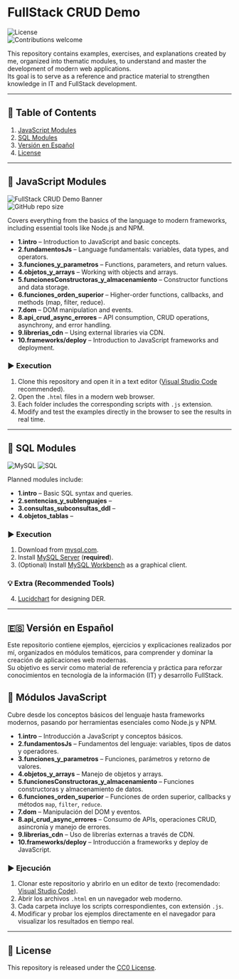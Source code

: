 # FullStack CRUD Demo

![License](https://img.shields.io/badge/license-CC0-lightgreen?style=flat-square)  
![Contributions welcome](https://img.shields.io/badge/contributions-welcome-orange?style=flat-square)

This repository contains examples, exercises, and explanations created by me, organized into thematic modules, to understand and master the development of modern web applications.  
Its goal is to serve as a reference and practice material to strengthen knowledge in IT and FullStack development.

---

## 📑 Table of Contents

1. [JavaScript Modules](#-javascript-modules)
2. [SQL Modules](#-sql-modules)
3. [Versión en Español](#-versión-en-español)
4. [License](#-license)

---

## 📂 JavaScript Modules

![FullStack CRUD Demo Banner](https://img.shields.io/badge/FullStack-JavaScript-blue?style=for-the-badge&logo=javascript)  
![GitHub repo size](https://img.shields.io/github/repo-size/lucianafalcon/fullstack_crud_demo?style=flat-square)

Covers everything from the basics of the language to modern frameworks, including essential tools like Node.js and NPM.

- **1.intro** – Introduction to JavaScript and basic concepts.
- **2.fundamentosJs** – Language fundamentals: variables, data types, and operators.
- **3.funciones_y_parametros** – Functions, parameters, and return values.
- **4.objetos_y_arrays** – Working with objects and arrays.
- **5.funcionesConstructoras_y_almacenamiento** – Constructor functions and data storage.
- **6.funciones_orden_superior** – Higher-order functions, callbacks, and methods (map, filter, reduce).
- **7.dom** – DOM manipulation and events.
- **8.api_crud_async_errores** – API consumption, CRUD operations, asynchrony, and error handling.
- **9.librerias_cdn** – Using external libraries via CDN.
- **10.frameworks/deploy** – Introduction to JavaScript frameworks and deployment.

### ▶️ Execution

1. Clone this repository and open it in a text editor ([Visual Studio Code](https://code.visualstudio.com/) recommended).
2. Open the `.html` files in a modern web browser.
3. Each folder includes the corresponding scripts with `.js` extension.
4. Modify and test the examples directly in the browser to see the results in real time.

---

## 📂 SQL Modules

![MySQL](https://img.shields.io/badge/MySQL-blue?style=for-the-badge&logo=mysql)
![SQL](https://img.shields.io/badge/SQL-336791?style=for-the-badge&logo=database)

Planned modules include:

- **1.intro** – Basic SQL syntax and queries.
- **2.sentencias_y_sublenguajes** –
- **3.consultas_subconsultas_ddl** –
- **4.objetos_tablas** –

### ▶️ Execution

1. Download from [mysql.com](https://dev.mysql.com/downloads/).
2. Install [MySQL Server](https://dev.mysql.com/downloads/mysql/) (**required**).
3. (Optional) Install [MySQL Workbench](https://dev.mysql.com/downloads/workbench/) as a graphical client.

### 💡 Extra (Recommended Tools)

4. [Lucidchart](https://lucid.app/) for designing DER.

---

## 🇪🇸 Versión en Español

Este repositorio contiene ejemplos, ejercicios y explicaciones realizados por mí, organizados en módulos temáticos, para comprender y dominar la creación de aplicaciones web modernas.  
Su objetivo es servir como material de referencia y práctica para reforzar conocimientos en tecnología de la información (IT) y desarrollo FullStack.

## 📂 Módulos JavaScript

Cubre desde los conceptos básicos del lenguaje hasta frameworks modernos, pasando por herramientas esenciales como Node.js y NPM.

- **1.intro** – Introducción a JavaScript y conceptos básicos.
- **2.fundamentosJs** – Fundamentos del lenguaje: variables, tipos de datos y operadores.
- **3.funciones_y_parametros** – Funciones, parámetros y retorno de valores.
- **4.objetos_y_arrays** – Manejo de objetos y arrays.
- **5.funcionesConstructoras_y_almacenamiento** – Funciones constructoras y almacenamiento de datos.
- **6.funciones_orden_superior** – Funciones de orden superior, callbacks y métodos `map`, `filter`, `reduce`.
- **7.dom** – Manipulación del DOM y eventos.
- **8.api_crud_async_errores** – Consumo de APIs, operaciones CRUD, asincronía y manejo de errores.
- **9.librerias_cdn** – Uso de librerías externas a través de CDN.
- **10.frameworks/deploy** – Introducción a frameworks y deploy de JavaScript.

### ▶️ Ejecución

1. Clonar este repositorio y abrirlo en un editor de texto (recomendado: [Visual Studio Code](https://code.visualstudio.com/)).
2. Abrir los archivos `.html` en un navegador web moderno.
3. Cada carpeta incluye los scripts correspondientes, con extensión `.js`.
4. Modificar y probar los ejemplos directamente en el navegador para visualizar los resultados en tiempo real.

---

## 📜 License

This repository is released under the [CC0 License](LICENSE).
